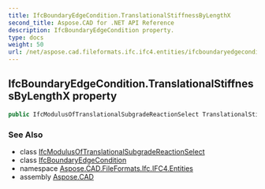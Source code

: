 ```yaml
---
title: IfcBoundaryEdgeCondition.TranslationalStiffnessByLengthX
second_title: Aspose.CAD for .NET API Reference
description: IfcBoundaryEdgeCondition property. 
type: docs
weight: 50
url: /net/aspose.cad.fileformats.ifc.ifc4.entities/ifcboundaryedgecondition/translationalstiffnessbylengthx/
---
```

## IfcBoundaryEdgeCondition.TranslationalStiffnessByLengthX property

```csharp
public IfcModulusOfTranslationalSubgradeReactionSelect TranslationalStiffnessByLengthX { get; set; }
```

### See Also

* class [IfcModulusOfTranslationalSubgradeReactionSelect](../../../aspose.cad.fileformats.ifc.ifc4.types/ifcmodulusoftranslationalsubgradereactionselect/)
* class [IfcBoundaryEdgeCondition](../)
* namespace [Aspose.CAD.FileFormats.Ifc.IFC4.Entities](../../../aspose.cad.fileformats.ifc.ifc4.entities/)
* assembly [Aspose.CAD](../../../)


